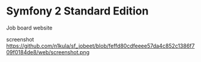 Symfony 2 Standard Edition
===========================

Job board website

screenshot https://github.com/n1kula/sf_jobeet/blob/feffd80cdfeeee57da4c852c1386f709f0184de8/web/screenshot.png